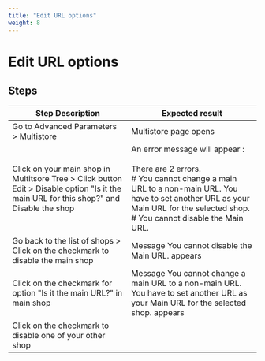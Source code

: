 ```yaml
---
title: "Edit URL options"
weight: 8
---
```


# Edit URL options
## Steps
| Step Description | Expected result |
| ----- | ----- |
| Go to Advanced Parameters > Multistore | Multistore page opens |
| Click on your main shop in Multitsore Tree > Click button Edit > Disable option "Is it the main URL for this shop?" and Disable the shop | An error message will appear : <br><br>There are 2 errors.<br> # You cannot change a main URL to a non-main URL. You have to set another URL as your Main URL for the selected shop.<br> # You cannot disable the Main URL. |
| Go back to the list of shops > Click on the checkmark to disable the main shop | Message You cannot disable the Main URL. appears |
| Click on the checkmark for option "Is it the main URL?" in main shop | Message You cannot change a main URL to a non-main URL. You have to set another URL as your Main URL for the selected shop. appears |
| Click on the checkmark to disable one of your other shop |  |
